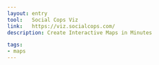 ```yaml
---
layout: entry
tool:	Social Cops Viz
link:	https://viz.socialcops.com/
description: Create Interactive Maps in Minutes

tags:
- maps
---
```

